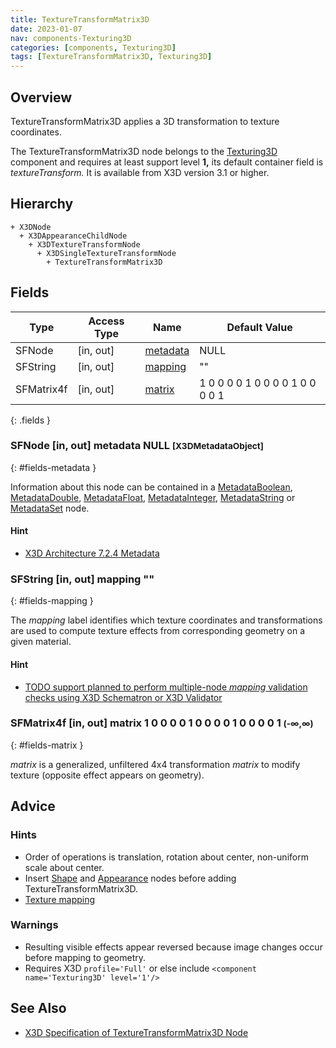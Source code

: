 ```yaml
---
title: TextureTransformMatrix3D
date: 2023-01-07
nav: components-Texturing3D
categories: [components, Texturing3D]
tags: [TextureTransformMatrix3D, Texturing3D]
---
```

<style>
.post h3 {
  word-spacing: 0.2em;
}
</style>

## Overview

TextureTransformMatrix3D applies a 3D transformation to texture coordinates.

The TextureTransformMatrix3D node belongs to the [Texturing3D](/x_ite/components/overview/#texturing3d) component and requires at least support level **1,** its default container field is *textureTransform.* It is available from X3D version 3.1 or higher.

## Hierarchy

```
+ X3DNode
  + X3DAppearanceChildNode
    + X3DTextureTransformNode
      + X3DSingleTextureTransformNode
        + TextureTransformMatrix3D
```

## Fields

| Type | Access Type | Name | Default Value |
| ---- | ----------- | ---- | ------------- |
| SFNode | [in, out] | [metadata](#fields-metadata) | NULL  |
| SFString | [in, out] | [mapping](#fields-mapping) | "" |
| SFMatrix4f | [in, out] | [matrix](#fields-matrix) | 1 0 0 0 0 1 0 0 0 0 1 0 0 0 0 1  |
{: .fields }

### SFNode [in, out] **metadata** NULL <small>[X3DMetadataObject]</small>
{: #fields-metadata }

Information about this node can be contained in a [MetadataBoolean](/x_ite/components/core/metadataboolean/), [MetadataDouble](/x_ite/components/core/metadatadouble/), [MetadataFloat](/x_ite/components/core/metadatafloat/), [MetadataInteger](/x_ite/components/core/metadatainteger/), [MetadataString](/x_ite/components/core/metadatastring/) or [MetadataSet](/x_ite/components/core/metadataset/) node.

#### Hint

- [X3D Architecture 7.2.4 Metadata](https://www.web3d.org/specifications/X3Dv4/ISO-IEC19775-1v4-IS/Part01/components/core.html#Metadata)

### SFString [in, out] **mapping** ""
{: #fields-mapping }

The *mapping* label identifies which texture coordinates and transformations are used to compute texture effects from corresponding geometry on a given material.

#### Hint

- [TODO support planned to perform multiple-node *mapping* validation checks using X3D Schematron or X3D Validator](https://savage.nps.edu/X3dValidator)

### SFMatrix4f [in, out] **matrix** 1 0 0 0 0 1 0 0 0 0 1 0 0 0 0 1 <small>(-∞,∞)</small>
{: #fields-matrix }

*matrix* is a generalized, unfiltered 4x4 transformation *matrix* to modify texture (opposite effect appears on geometry).

## Advice

### Hints

- Order of operations is translation, rotation about center, non-uniform scale about center.
- Insert [Shape](/x_ite/components/shape/shape/) and [Appearance](/x_ite/components/shape/appearance/) nodes before adding TextureTransformMatrix3D.
- [Texture mapping](https://en.wikipedia.org/wiki/Texture_mapping)

### Warnings

- Resulting visible effects appear reversed because image changes occur before mapping to geometry.
- Requires X3D `profile='Full'` or else include `<component name='Texturing3D' level='1'/>`

## See Also

- [X3D Specification of TextureTransformMatrix3D Node](https://www.web3d.org/documents/specifications/19775-1/V4.0/Part01/components/texture3D.html#TextureTransformMatrix3D)
